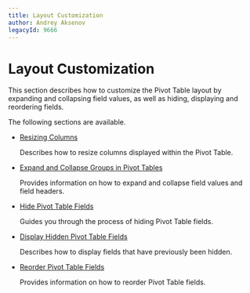 ```yaml
---
title: Layout Customization
author: Andrey Aksenov
legacyId: 9666
---
```

# Layout Customization
This section describes how to customize the Pivot Table layout by expanding and collapsing field values, as well as hiding, displaying and reordering fields.

The following sections are available.
* [Resizing Columns](layout-customization/resizing-columns.md)
	
	Describes how to resize columns displayed within the Pivot Table.
* [Expand and Collapse Groups in Pivot Tables](layout-customization/expand-and-collapse-groups-in-pivot-tables.md)
	
	Provides information on how to expand and collapse field values and field headers.
* [Hide Pivot Table Fields](layout-customization/hide-pivot-table-fields.md)
	
	Guides you through the process of hiding Pivot Table fields.
* [Display Hidden Pivot Table Fields](layout-customization/display-hidden-pivot-table-fields.md)
	
	Describes how to display fields that have previously been hidden.
* [Reorder Pivot Table Fields](layout-customization/reorder-pivot-table-fields.md)
	
	Provides information on how to reorder Pivot Table fields.